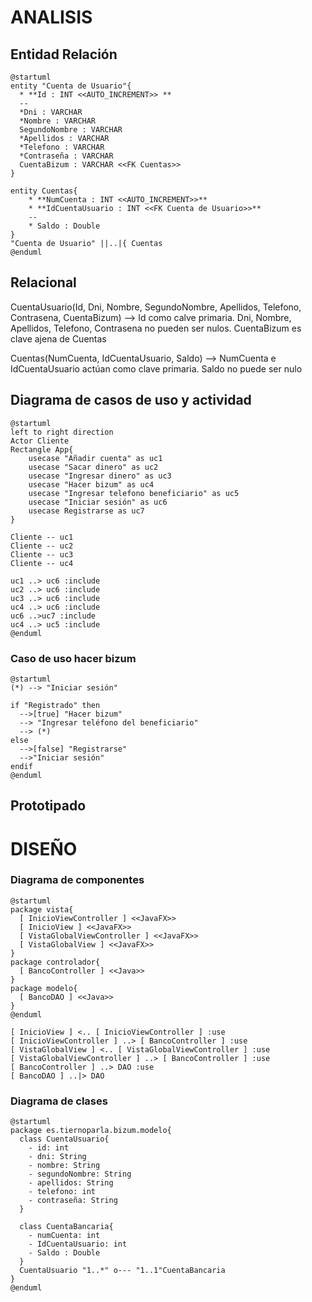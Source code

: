 # ANALISIS

## Entidad Relación

````plantuml
@startuml
entity "Cuenta de Usuario"{
  * **Id : INT <<AUTO_INCREMENT>> **
  --
  *Dni : VARCHAR
  *Nombre : VARCHAR
  SegundoNombre : VARCHAR
  *Apellidos : VARCHAR
  *Telefono : VARCHAR
  *Contraseña : VARCHAR
  CuentaBizum : VARCHAR <<FK Cuentas>>
}

entity Cuentas{
    * **NumCuenta : INT <<AUTO_INCREMENT>>**
    * **IdCuentaUsuario : INT <<FK Cuenta de Usuario>>**
    --
    * Saldo : Double
}
"Cuenta de Usuario" ||..|{ Cuentas
@enduml
````

## Relacional

CuentaUsuario(Id, Dni, Nombre, SegundoNombre, Apellidos, Telefono, Contrasena, CuentaBizum) --> Id como calve primaria. Dni, Nombre, Apellidos, Telefono, Contrasena no pueden ser nulos. CuentaBizum es clave ajena de Cuentas

Cuentas(NumCuenta, IdCuentaUsuario, Saldo) --> NumCuenta e IdCuentaUsuario actúan como clave primaria. Saldo no puede ser nulo

## Diagrama de casos de uso y actividad

````plantuml
@startuml
left to right direction
Actor Cliente
Rectangle App{
    usecase "Añadir cuenta" as uc1
    usecase "Sacar dinero" as uc2
    usecase "Ingresar dinero" as uc3
    usecase "Hacer bizum" as uc4
    usecase "Ingresar telefono beneficiario" as uc5
    usecase "Iniciar sesión" as uc6
    usecase Registrarse as uc7
}

Cliente -- uc1
Cliente -- uc2
Cliente -- uc3
Cliente -- uc4

uc1 ..> uc6 :include
uc2 ..> uc6 :include
uc3 ..> uc6 :include
uc4 ..> uc6 :include
uc6 ..>uc7 :include
uc4 ..> uc5 :include
@enduml
````

### Caso de uso hacer bizum
````plantuml
@startuml
(*) --> "Iniciar sesión"

if "Registrado" then
  -->[true] "Hacer bizum"
  --> "Ingresar teléfono del beneficiario"
  --> (*)
else
  -->[false] "Registrarse"
  -->"Iniciar sesión"
endif
@enduml
````

## Prototipado


# DISEÑO

### Diagrama de componentes

````plantuml
@startuml
package vista{
  [ InicioViewController ] <<JavaFX>>
  [ InicioView ] <<JavaFX>>
  [ VistaGlobalViewController ] <<JavaFX>>
  [ VistaGlobalView ] <<JavaFX>>
}
package controlador{
  [ BancoController ] <<Java>>
}
package modelo{
  [ BancoDAO ] <<Java>>
}
@enduml

[ InicioView ] <.. [ InicioViewController ] :use
[ InicioViewController ] ..> [ BancoController ] :use
[ VistaGlobalView ] <.. [ VistaGlobalViewController ] :use
[ VistaGlobalViewController ] ..> [ BancoController ] :use 
[ BancoController ] ..> DAO :use
[ BancoDAO ] ..|> DAO
````

### Diagrama de clases

````plantuml
@startuml
package es.tiernoparla.bizum.modelo{
  class CuentaUsuario{
    - id: int
    - dni: String
    - nombre: String
    - segundoNombre: String
    - apellidos: String
    - telefono: int
    - contraseña: String
  }

  class CuentaBancaria{
    - numCuenta: int
    - IdCuentaUsuario: int
    - Saldo : Double
  }
  CuentaUsuario "1..*" o--- "1..1"CuentaBancaria 
}
@enduml
````